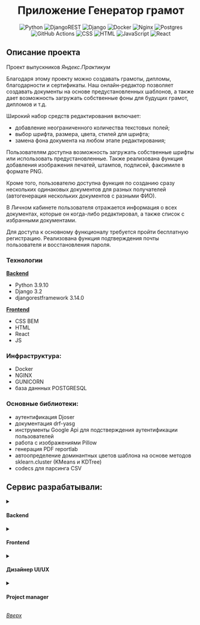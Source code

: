 <a id="anchor"></a>
<div align=center>

  # Приложение Генератор грамот

  ![Python](https://img.shields.io/badge/python-3670A0?style=for-the-badge&logo=python&logoColor=ffdd54)
  ![DjangoREST](https://img.shields.io/badge/DJANGO-REST-ff1709?style=for-the-badge&logo=django&logoColor=white&color=ff1709&labelColor=gray)
  ![Django](https://img.shields.io/badge/django-%23092E20.svg?style=for-the-badge&logo=django&logoColor=white)
  ![Docker](https://img.shields.io/badge/docker-%230db7ed.svg?style=for-the-badge&logo=docker&logoColor=white)
  ![Nginx](https://img.shields.io/badge/nginx-%23009639.svg?style=for-the-badge&logo=nginx&logoColor=white)
  ![Postgres](https://img.shields.io/badge/postgres-%23316192.svg?style=for-the-badge&logo=postgresql&logoColor=white)
  ![GitHub Actions](https://img.shields.io/badge/github%20actions-%232671E5.svg?style=for-the-badge&logo=githubactions&logoColor=white)
  ![CSS](https://img.shields.io/badge/CSS-239120?&style=for-the-badge&logo=css3&logoColor=white)
  ![HTML](https://img.shields.io/badge/HTML-239120?style=for-the-badge&logo=html5&logoColor=white)
  ![JavaScript](https://img.shields.io/badge/JavaScript-F7DF1E?style=for-the-badge&logo=JavaScript&logoColor=white)
  ![React](https://img.shields.io/badge/React-20232A?style=for-the-badge&logo=react&logoColor=61DAFB)

</div>

## Описание проекта

Проект выпускников _Яндекс.Практикум_ 

Благодаря этому проекту можно создавать грамоты, дипломы, благодарности и сертификаты. Наш онлайн-редактор позволяет создавать документы на основе предустановленных шаблонов, а также дает возможность загружать собственные фоны для будущих грамот, дипломов и т.д. 

Широкий набор средств редактирования включает:
- добавление неограниченного количества текстовых полей;
- выбор шрифта, размера, цвета, стилей для шрифта;
- замена фона документа на любом этапе редактирования;

Пользователям доступна возможность загружать собственные шрифты или использовать предустановленные. Также реализована функция добавления изображения печатей, штампов, подписей, факсимиле в формате PNG. 

Кроме того, пользователю доступна функция по созданию сразу нескольких одинаковых документов  для разных получателей (автогенерация нескольких документов с разными ФИО). 

В Личном кабинете пользователя отражается информация о всех документах, которые он когда-либо редактировал, а также список с избранными документами. 

Для доступа к основному функционалу требуется пройти бесплатную регистрацию. Реализована функция подтверждения почты пользователя и восстановления пароля. 


### Технологии

[**Backend**](https://github.com/JustLight1/certificates-and-commendations/tree/main/backend)

* Python 3.9.10
* Django 3.2
* djangorestframework 3.14.0

[**Frontend**](https://github.com/JustLight1/certificates-and-commendations/tree/main/frontend)

* CSS BEM
* HTML
* React
* JS

### Инфраструктура: 

* Docker
* NGINX
* GUNICORN
* база даннных POSTGRESQL

### Основные библиотеки:

- аутентификация Djoser
- документация drf-yasg
- инструменты Google Api для подстверждения аутентификации пользователей
- работа с изображениями Pillow
- генерация PDF reportlab
- автоопределение доминантных цветов шаблона на основе методов sklearn.cluster (KMeans и KDTree)
- codecs для парсинга CSV 

## Сервис разрабатывали:
<details>
<summary>
<h4>Backend</h4>
</summary>

<br>

**Форов Александр** 

[![Telegram Badge](https://img.shields.io/badge/-Light_88-blue?style=social&logo=telegram&link=https://t.me/Light_88)](https://t.me/Light_88) [![Gmail Badge](https://img.shields.io/badge/forov.py@gmail.com-c14438?style=flat&logo=Gmail&logoColor=white&link=mailto:forov.py@gmail.com)](mailto:forov.py@gmail.com)

**Ванданова Мария**

[![Telegram Badge](https://img.shields.io/badge/-vandanova_maria-blue?style=social&logo=telegram&link=https://t.me/vandanova_maria)](https://t.me/vandanova_maria) [![Gmail Badge](https://img.shields.io/badge/handarkin@gmail.com-c14438?style=flat&logo=Gmail&logoColor=white&link=mailto:handarkin@gmail.com)](mailto:handarkin@gmail.com)

**Калинина Юлия**

[![Telegram Badge](https://img.shields.io/badge/-good_old_user-blue?style=social&logo=telegram&link=https://t.me/good_old_user)](https://t.me/good_old_user) [![Gmail Badge](https://img.shields.io/badge/deamanda@ya.ru-FFCC00?style=flat&logo=ycombinator&logoColor=red&link=mailto:deamanda@ya.ru)](mailto:deamanda@ya.ru)


**Тутункин Владислав** 

[![Telegram Badge](https://img.shields.io/badge/-tvladislav94-blue?style=social&logo=telegram&link=https://t.me/tvladislav94)](https://t.me/tvladislav94) [![Gmail Badge](https://img.shields.io/badge/vladislav-login94@yandex.ru-FFCC00?style=flat&logo=ycombinator&logoColor=red&link=mailto:vladislav-login94@yandex.ru)](mailto:vladislav-login94@yandex.ru)

</details>

<details>
<summary>
<h4>Frontend</h4>
</summary>

<br>

**Антонов Даниил** 

[![Telegram Badge](https://img.shields.io/badge/-POCTIK999-blue?style=social&logo=telegram&link=https://t.me/POCTIK999)](https://t.me/POCTIK999) [![Gmail Badge](https://img.shields.io/badge/cybiran_ez@mail.ru-0052CC?style=flat&logo=Mail.ru&logoColor=white&link=mailto:cybiran_ez@mail.ru)](mailto:cybiran_ez@mail.ru)

**Смиткевич Олег**

[![Telegram Badge](https://img.shields.io/badge/-OGSmit-blue?style=social&logo=telegram&link=https://t.me/OGSmit)](https://t.me/OGSmit) [![Gmail Badge](https://img.shields.io/badge/og88tuf15@gmail.com-c14438?style=flat&logo=Gmail&logoColor=white&link=mailto:og88tuf15@gmail.com)](mailto:og88tuf15@gmail.com)

**Корнюхов Владислав**

[![Telegram Badge](https://img.shields.io/badge/-govard9-blue?style=social&logo=telegram&link=https://t.me/govard9)](https://t.me/govard9) [![Gmail Badge](https://img.shields.io/badge/web-supsu@yandex.ru-FFCC00?style=flat&logo=ycombinator&logoColor=red&link=mailto:web-supsu@yandex.ru)](mailto:web-supsu@yandex.ru)

**Жеребор Андрей** 

[![Telegram Badge](https://img.shields.io/badge/-andreyzh19-blue?style=social&logo=telegram&link=https://t.me/andreyzh19)](https://t.me/andreyzh19) [![Gmail Badge](https://img.shields.io/badge/andreizherebor@yandex.ru-FFCC00?style=flat&logo=ycombinator&logoColor=red&link=mailto:andreizherebor@yandex.ru)](mailto:andreizherebor@yandex.ru)


**Маркова Юлия** 

[![Telegram Badge](https://img.shields.io/badge/-markowayulia-blue?style=social&logo=telegram&link=https://t.me/markowayulia)](https://t.me/markowayulia) [![Gmail Badge](https://img.shields.io/badge/markowayulia@yandex.ru-FFCC00?style=flat&logo=ycombinator&logoColor=red&link=mailto:markowayulia@yandex.ru)](mailto:markowayulia@yandex.ru)

</details>

<details>
<summary>
<h4>Дизайнер UI/UX</h4>
</summary>

<br>

**Егерева Кристина** 

[![Telegram Badge](https://img.shields.io/badge/-kristina_egereva-blue?style=social&logo=telegram&link=https://t.me/kristina_egereva)](https://t.me/kristina_egereva) [![Gmail Badge](https://img.shields.io/badge/kris.gordeeva95@yandex.ru-FFCC00?style=flat&logo=ycombinator&logoColor=red&link=mailto:kris.gordeeva95@yandex.ru)](mailto:kris.gordeeva95@yandex.ru)

</details>


<details>
<summary>
<h4>Project manager</h4>
</summary>

<br>

**Алсу Хузиева**

[![Telegram Badge](https://img.shields.io/badge/-alsuxyz-blue?style=social&logo=telegram&link=https://t.me/alsuxyz)](https://t.me/alsuxyz) [![Gmail Badge](https://img.shields.io/badge/xyz.alsu@gmail.com-c14438?style=flat&logo=Gmail&logoColor=white&link=mailto:xyz.alsu@gmail.com)](mailto:xyz.alsu@gmail.com)

**Мишина Анастасия**

[![Telegram Badge](https://img.shields.io/badge/-mishinanas-blue?style=social&logo=telegram&link=https://t.me/mishinanas)](https://t.me/mishinanas) [![Gmail Badge](https://img.shields.io/badge/anastasmishina94@gmail.com-c14438?style=flat&logo=Gmail&logoColor=white&link=mailto:anastasmishina94@gmail.com)](mailto:anastasmishina94@gmail.com)

</details>

_[Вверх](#anchor)_